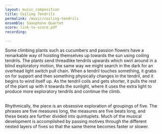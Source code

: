 ```yaml
---
layout: music_composition
title: Coiling Tendrils
permalink: /music/coiling-tendrils
ensemble: Saxophone Quartet
score: link-to-score.pdf
recording:
    
---
```

  Some climbing plants such as cucumbers and passion flowers have a remarkable way of hoisting themselves up towards the sun using coiling tendrils. The plants send threadlike tendrils upwards which swirl around in a blind exploratory motion, the same way we might search in the dark for an overhead light switch pull chain. When a tendril touches something, it grabs on for support and then something physically changes in the tendril, and it begins to wind itself up. As the tendril coils and gets shorter, it pulls the rest of the plant up with it towards the sunlight, where it uses the extra light to produce more exploratory tendrils and continue the climb.
<br><br>

Rhythmically, the piece is an obsessive exploration of groupings of five. The phrases are five measures long, the measures are five beats long, and these beats are further divided into quintuplets. Much of the musical development is accomplished by passing motives through the different nested layers of fives so that the same theme becomes faster or slower.